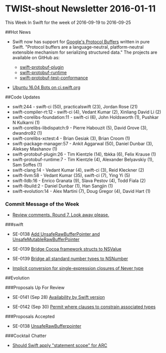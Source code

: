 # TWISt-shout Newsletter 2016-01-11
This Week In Swift for the week of 2016-09-19 to 2016-09-25

##Hot News

* Swift now has support for [Google's Protocol Buffers](https://developers.google.com/protocol-buffers/) written in pure Swift. "Protocol buffers are a language-neutral, platform-neutral extensible mechanism for serializing structured data." The projects are available on GitHub as:
  * [swift-protobuf-plugin](https://github.com/apple/swift-protobuf-plugin)
  * [swift-protobuf-runtime](https://github.com/apple/swift-protobuf-runtime)
  * [swift-protobuf-test-conformance](https://github.com/apple/swift-protobuf-test-conformance)

* [Ubuntu 16.04 Bots on ci.swift.org](https://lists.swift.org/pipermail/swift-dev/Week-of-Mon-20160919/002994.html)

##Code Updates

* swift:244 - swift-ci (50), practicalswift (23), Jordan Rose (21)
* swift-compiler-rt:12 - swift-ci (4), Vedant Kumar (2), Xinliang David Li (2)
* swift-corelibs-foundation:11 - swift-ci (6), John Holdsworth (1), Pushkar N Kulkarni (1)
* swift-corelibs-libdispatch:9 - Pierre Habouzit (5), David Grove (3), dwandro92 (1)
* swift-corelibs-xctest:4 - Brian Gesiak (3), Brian Croom (1)
* swift-package-manager:57 - Ankit Aggarwal (50), Daniel Dunbar (3), Aleksey Mashanov (1)
* swift-protobuf-plugin:26 - Tim Kientzle (14), tbkka (6), Felix Krause (1)
* swift-protobuf-runtime:7 - Tim Kientzle (4), Alexander Belyavskiy (1), Sam Soffes (1)
* swift-clang:14 - Vedant Kumar (4), swift-ci (3), Reid Kleckner (2)
* swift-llvm:58 - Vedant Kumar (35), swift-ci (7), Ying Yi (5)
* swift-lldb:16 - Enrico Granata (9), Slava Pestov (4), Todd Fiala (2)
* swift-llbuild:2 - Daniel Dunbar (1), Han Sangjin (1)
* swift-evolution:14 - Alex Martini (7), Doug Gregor (4), David Hart (1)

### Commit Message of the Week

* [Review comments. Round 7. Look away please.](https://github.com/apple/swift/commit/0600c643983a6bcb591b3ff43cb8402d918daf08)

###swift

* SE-0138 [Add UnsafeRawBufferPointer and UnsafeMutableRawBufferPointer](https://github.com/apple/swift/commit/f70a2e083e141dfffb4d58a9677cc357800f2f0e)

* SE-0139 [Bridge Cocoa framework structs to NSValue](https://github.com/apple/swift/commit/86fbeee285f733aa6de1e34c1cb8c1a51f0a7f67)

* SE-0139 [Bridge all standard number types to NSNumber](https://github.com/apple/swift/commit/9b1f238e5be24968d071801e818caa0a09532a8d)

* [Implicit conversion for single-expression closures of Never type](https://github.com/apple/swift/commit/e97df4a285f391450e6024885e1e1f672b40b26c)

##Evolution

###Proposals Up For Review

* SE-0141 (Sep 28) [Availability by Swift version](https://github.com/apple/swift-evolution/blob/master/proposals/0141-available-by-swift-version.md)

* SE-0142 (Sep 30) [Permit where clauses to constrain associated types](https://github.com/apple/swift-evolution/blob/master/proposals/0142-associated-types-constraints.md)

###Proposals Accepted

* SE-0138 [UnsafeRawBufferpointer](https://lists.swift.org/pipermail/swift-evolution/Week-of-Mon-20160919/027167.html)

###Cocktail Chatter

* [Should Swift apply "statement scope" for ARC](https://lists.swift.org/pipermail/swift-evolution/Week-of-Mon-20160919/027194.html)


